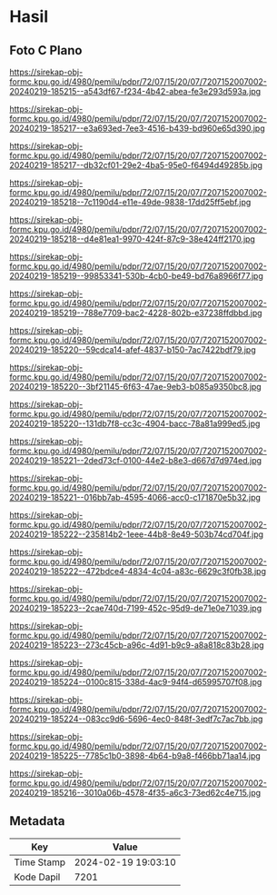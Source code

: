 # Hasil

## Foto C Plano

https://sirekap-obj-formc.kpu.go.id/4980/pemilu/pdpr/72/07/15/20/07/7207152007002-20240219-185215--a543df67-f234-4b42-abea-fe3e293d593a.jpg

https://sirekap-obj-formc.kpu.go.id/4980/pemilu/pdpr/72/07/15/20/07/7207152007002-20240219-185217--e3a693ed-7ee3-4516-b439-bd960e65d390.jpg

https://sirekap-obj-formc.kpu.go.id/4980/pemilu/pdpr/72/07/15/20/07/7207152007002-20240219-185217--db32cf01-29e2-4ba5-95e0-f6494d49285b.jpg

https://sirekap-obj-formc.kpu.go.id/4980/pemilu/pdpr/72/07/15/20/07/7207152007002-20240219-185218--7c1190d4-e11e-49de-9838-17dd25ff5ebf.jpg

https://sirekap-obj-formc.kpu.go.id/4980/pemilu/pdpr/72/07/15/20/07/7207152007002-20240219-185218--d4e81ea1-9970-424f-87c9-38e424ff2170.jpg

https://sirekap-obj-formc.kpu.go.id/4980/pemilu/pdpr/72/07/15/20/07/7207152007002-20240219-185219--99853341-530b-4cb0-be49-bd76a8966f77.jpg

https://sirekap-obj-formc.kpu.go.id/4980/pemilu/pdpr/72/07/15/20/07/7207152007002-20240219-185219--788e7709-bac2-4228-802b-e37238ffdbbd.jpg

https://sirekap-obj-formc.kpu.go.id/4980/pemilu/pdpr/72/07/15/20/07/7207152007002-20240219-185220--59cdca14-afef-4837-b150-7ac7422bdf79.jpg

https://sirekap-obj-formc.kpu.go.id/4980/pemilu/pdpr/72/07/15/20/07/7207152007002-20240219-185220--3bf21145-6f63-47ae-9eb3-b085a9350bc8.jpg

https://sirekap-obj-formc.kpu.go.id/4980/pemilu/pdpr/72/07/15/20/07/7207152007002-20240219-185220--131db7f8-cc3c-4904-bacc-78a81a999ed5.jpg

https://sirekap-obj-formc.kpu.go.id/4980/pemilu/pdpr/72/07/15/20/07/7207152007002-20240219-185221--2ded73cf-0100-44e2-b8e3-d667d7d974ed.jpg

https://sirekap-obj-formc.kpu.go.id/4980/pemilu/pdpr/72/07/15/20/07/7207152007002-20240219-185221--016bb7ab-4595-4066-acc0-c171870e5b32.jpg

https://sirekap-obj-formc.kpu.go.id/4980/pemilu/pdpr/72/07/15/20/07/7207152007002-20240219-185222--235814b2-1eee-44b8-8e49-503b74cd704f.jpg

https://sirekap-obj-formc.kpu.go.id/4980/pemilu/pdpr/72/07/15/20/07/7207152007002-20240219-185222--472bdce4-4834-4c04-a83c-6629c3f0fb38.jpg

https://sirekap-obj-formc.kpu.go.id/4980/pemilu/pdpr/72/07/15/20/07/7207152007002-20240219-185223--2cae740d-7199-452c-95d9-de71e0e71039.jpg

https://sirekap-obj-formc.kpu.go.id/4980/pemilu/pdpr/72/07/15/20/07/7207152007002-20240219-185223--273c45cb-a96c-4d91-b9c9-a8a818c83b28.jpg

https://sirekap-obj-formc.kpu.go.id/4980/pemilu/pdpr/72/07/15/20/07/7207152007002-20240219-185224--0100c815-338d-4ac9-94f4-d65995707f08.jpg

https://sirekap-obj-formc.kpu.go.id/4980/pemilu/pdpr/72/07/15/20/07/7207152007002-20240219-185224--083cc9d6-5696-4ec0-848f-3edf7c7ac7bb.jpg

https://sirekap-obj-formc.kpu.go.id/4980/pemilu/pdpr/72/07/15/20/07/7207152007002-20240219-185225--7785c1b0-3898-4b64-b9a8-f466bb71aa14.jpg

https://sirekap-obj-formc.kpu.go.id/4980/pemilu/pdpr/72/07/15/20/07/7207152007002-20240219-185216--3010a06b-4578-4f35-a6c3-73ed62c4e715.jpg


## Metadata

| Key        | Value               |
| ---------- | ------------------- |
| Time Stamp | 2024-02-19 19:03:10 |
| Kode Dapil | 7201                |



